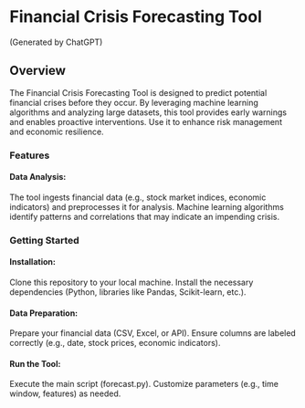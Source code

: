 # Financial Crisis Forecasting Tool

(Generated by ChatGPT)

## Overview

The Financial Crisis Forecasting Tool is designed to predict potential financial crises before they occur. By leveraging machine learning algorithms and analyzing large datasets, this tool provides early warnings and enables proactive interventions. Use it to enhance risk management and economic resilience.

### Features

#### Data Analysis:

The tool ingests financial data (e.g., stock market indices, economic indicators) and preprocesses it for analysis.
Machine learning algorithms identify patterns and correlations that may indicate an impending crisis.

### Getting Started

#### Installation:

Clone this repository to your local machine.
Install the necessary dependencies (Python, libraries like Pandas, Scikit-learn, etc.).

#### Data Preparation:

Prepare your financial data (CSV, Excel, or API).
Ensure columns are labeled correctly (e.g., date, stock prices, economic indicators).

#### Run the Tool:

Execute the main script (forecast.py).
Customize parameters (e.g., time window, features) as needed.
